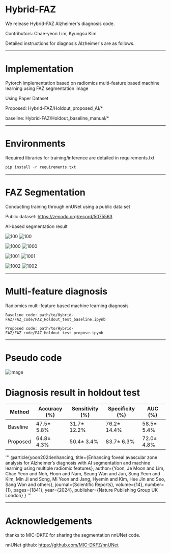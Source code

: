 # Hybrid-FAZ

We release Hybrid-FAZ Alzheimer's diagnosis code.

Contributors: Chae-yeon Lim, Kyungsu Kim

Detailed instructions for diagnosis Alzheimer's are as follows.

---

# Implementation

Pytorch implementation based on radiomics multi-feature based machine learning using FAZ segmentation image

Using Paper Dataset

Proposed: Hybrid-FAZ/Holdout_proposed_AI/*

baseline: Hybrid-FAZ/Holdout_baseline_manual/*
                      
---

# Environments

Required libraries for training/inference are detailed in requirements.txt

```python
pip install -r requirements.txt
```

---

# FAZ Segmentation

Conducting training through nnUNet using a public data set

Public dataset: https://zenodo.org/record/5075563

AI-based segmentation result

![100](https://user-images.githubusercontent.com/86760506/206358072-0e18a8b6-ff58-410d-a988-1cd644c973f1.jpg)
![100](https://user-images.githubusercontent.com/86760506/206358135-4fd705e8-d544-45e4-9b39-cb21c91d0709.png)

![1000](https://user-images.githubusercontent.com/86760506/206358219-c84118c3-f482-4ab3-ac2c-da6f9c73bdab.jpg)
![1000](https://user-images.githubusercontent.com/86760506/206358236-d0eec3c7-2360-4248-bf25-751c3a39b270.png)

![1001](https://user-images.githubusercontent.com/86760506/206358298-4a813f4c-479f-4de9-b8ad-077fe0a0b064.jpg)
![1001](https://user-images.githubusercontent.com/86760506/206358302-23c04514-8c40-45f1-8ca7-b2a500b68e0c.png)

![1002](https://user-images.githubusercontent.com/86760506/206358340-2633dc29-e2a7-4edc-8d3a-5e7af1985ff9.jpg)
![1002](https://user-images.githubusercontent.com/86760506/206358342-f9fdba70-a7ab-4632-a122-01462911bab2.png)

---

# Multi-feature diagnosis

Radiomics multi-feature based machine learning diagnosis
```
Baseline code: path/to/Hybrid-FAZ/FAZ_code/FAZ_Holdout_test_baseline.ipynb

Proposed code: path/to/Hybrid-FAZ/FAZ_code/FAZ_Holdout_test_propose.ipynb
```
---
# Pseudo code

![image](https://github.com/LimChaeYeon1003/Vnet-pytorch-implementation/assets/86760506/80387678-c75a-4687-a893-f39210f3785e)


# Diagnosis result in holdout test


|Method|Accuracy (%)|Sensitivity (%)|Specificity (%)|AUC (%)|
|------|---|---|---|---|
|Baseline|47.5± 5.8%|31.7± 12.2%|76.2± 14.4%|58.5± 5.4%|
|Proposed|64.8± 4.3%|50.4± 3.4%|83.7± 6.3%|72.0± 4.8%|

'''
@article{yoon2024enhancing,
  title={Enhancing foveal avascular zone analysis for Alzheimer’s diagnosis with AI segmentation and machine learning using multiple radiomic features},
  author={Yoon, Je Moon and Lim, Chae Yeon and Noh, Hoon and Nam, Seung Wan and Jun, Sung Yeon and Kim, Min Ji and Song, Mi Yeon and Jang, Hyemin and Kim, Hee Jin and Seo, Sang Won and others},
  journal={Scientific Reports},
  volume={14},
  number={1},
  pages={1841},
  year={2024},
  publisher={Nature Publishing Group UK London}
}
'''

---

# Acknowledgements

thanks to MIC-DKFZ for sharing the segmentation nnUNet code.

nnUNet github: https://github.com/MIC-DKFZ/nnUNet
